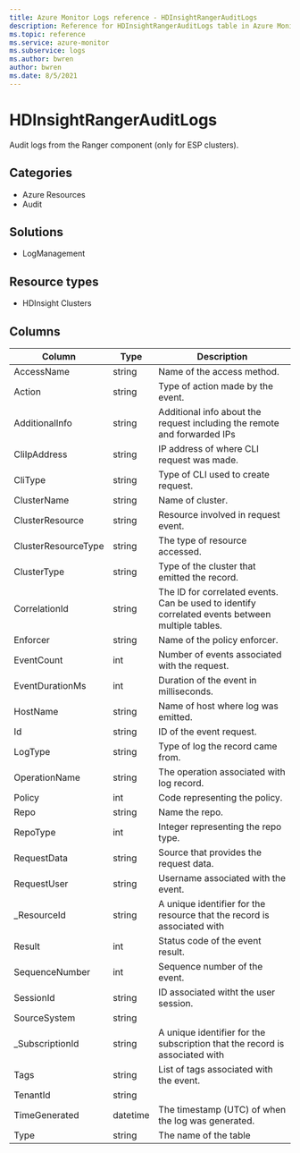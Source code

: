 ```yaml
---
title: Azure Monitor Logs reference - HDInsightRangerAuditLogs
description: Reference for HDInsightRangerAuditLogs table in Azure Monitor Logs.
ms.topic: reference
ms.service: azure-monitor
ms.subservice: logs
ms.author: bwren
author: bwren
ms.date: 8/5/2021
---
```


# HDInsightRangerAuditLogs

 Audit logs from the Ranger component (only for ESP clusters).

## Categories

- Azure Resources
- Audit
## Solutions

- LogManagement
## Resource types

- HDInsight Clusters




## Columns

|Column|Type|Description|
|---|---|---|
|AccessName|string|Name of the access method.|
|Action|string|Type of action made by the event.|
|AdditionalInfo|string|Additional info about the request including the remote and forwarded IPs|
|CliIpAddress|string|IP address of where CLI request was made.|
|CliType|string|Type of CLI used to create request.|
|ClusterName|string|Name of cluster.|
|ClusterResource|string|Resource involved in request event.|
|ClusterResourceType|string|The type of resource accessed.|
|ClusterType|string|Type of the cluster that emitted the record.|
|CorrelationId|string|The ID for correlated events. Can be used to identify correlated events between multiple tables.|
|Enforcer|string|Name of the policy enforcer.|
|EventCount|int|Number of events associated with the request.|
|EventDurationMs|int|Duration of the event in milliseconds.|
|HostName|string|Name of host where log was emitted.|
|Id|string|ID of the event request.|
|LogType|string|Type of log the record came from.|
|OperationName|string|The operation associated with log record.|
|Policy|int|Code representing the policy.|
|Repo|string|Name the repo.|
|RepoType|int|Integer representing the repo type.|
|RequestData|string|Source that provides the request data.|
|RequestUser|string|Username associated with the event.|
|_ResourceId|string|A unique identifier for the resource that the record is associated with|
|Result|int|Status code of the event result.|
|SequenceNumber|int|Sequence number of the event.|
|SessionId|string|ID associated witht the user session.|
|SourceSystem|string||
|_SubscriptionId|string|A unique identifier for the subscription that the record is associated with|
|Tags|string|List of tags associated with the event.|
|TenantId|string||
|TimeGenerated|datetime|The timestamp (UTC) of when the log was generated.|
|Type|string|The name of the table|
